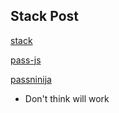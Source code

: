 ## Stack Post
[stack](https://stackoverflow.com/questions/52119748/how-to-add-add-to-wallet-button-to-website-to-add-coupons-to-apple-wallet-and)

[pass-js](https://github.com/tinovyatkin/pass-js)

[passninija](https://passninja.com/)
- Don't think will work
